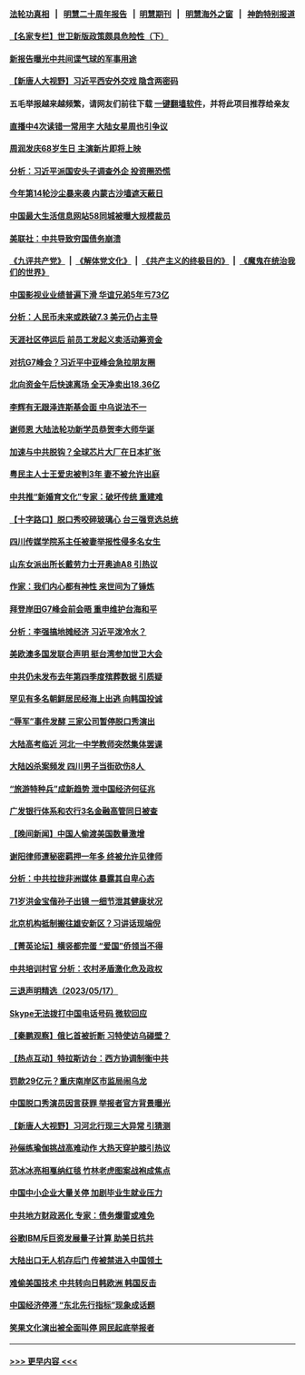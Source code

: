 #### [法轮功真相](https://github.com/gfw-breaker/truth/blob/master/README.md?t=0) &nbsp;&nbsp;|&nbsp;&nbsp; [明慧二十周年报告](https://github.com/gfw-breaker/mh-reports/blob/master/README.md?t=0) &nbsp;&nbsp;|&nbsp;&nbsp;[明慧期刊](https://github.com/gfw-breaker/mh-qikan) &nbsp;&nbsp;|&nbsp;&nbsp; [明慧海外之窗](https://github.com/gfw-breaker/mh-news/blob/master/README.md?t=0) &nbsp;&nbsp;|&nbsp;&nbsp; [神韵特别报道](https://github.com/gfw-breaker/mh-news/blob/master/shenyun.md?t=0)
#### [【名家专栏】世卫新版政策颇具危险性（下）](../pages/nsc413/n13996714.md?t=05190943) 
#### [新报告曝光中共间谍气球的军事用途](../pages/nsc413/n13999698.md?t=05190943) 
#### [【新唐人大视野】习近平西安外交戏 隐含两密码](../pages/nsc413/n13999899.md?t=05190943) 
#### 五毛举报越来越频繁，请网友们前往下载 [一键翻墙软件](https://github.com/gfw-breaker/ssr-accounts)，并将此项目推荐给亲友
#### [直播中4次读错一常用字 大陆女星周也引争议](../pages/nsc413/n13999910.md?t=05190943) 
#### [周润发庆68岁生日 主演新片即将上映](../pages/nsc413/n13999809.md?t=05190943) 
#### [分析：习近平派国安头子调查外企 投资圈恐慌](../pages/nsc413/n13999827.md?t=05190943) 
#### [今年第14轮沙尘暴来袭 内蒙古沙墙遮天蔽日](../pages/nsc413/n13999855.md?t=05190943) 
#### [中国最大生活信息网站58同城被曝大规模裁员](../pages/nsc413/n13999911.md?t=05190943) 
#### [美联社：中共导致穷国债务崩溃](../pages/nsc413/n13999828.md?t=05190943) 
#### [《九评共产党》](https://github.com/begood0513/9ping.md/blob/master/README.md) &nbsp;|&nbsp; [《解体党文化》](../../../../jtdwh.md/blob/master/README.md)  &nbsp;|&nbsp; [《共产主义的终极目的》](../../../../gczydzjmd.md/blob/master/README.md) &nbsp;|&nbsp; [《魔鬼在统治我们的世界》](../../../../mgztzwmdsj.md/blob/master/README.md) 
#### [中国影视业业绩普遍下滑 华谊兄弟5年亏73亿](../pages/nsc413/n13999887.md?t=05190943) 
#### [分析：人民币未来或跌破7.3 美元仍占主导](../pages/nsc413/n13999825.md?t=05190943) 
#### [天涯社区停运后 前员工发起义卖活动筹资金](../pages/nsc413/n13999800.md?t=05190943) 
#### [对抗G7峰会？习近平中亚峰会急拉朋友圈](../pages/nsc413/n13998969.md?t=05190943) 
#### [北向资金午后快速离场 全天净卖出18.36亿](../pages/nsc413/n13999519.md?t=05190943) 
#### [李辉有无跟泽连斯基会面 中乌说法不一](../pages/nsc413/n13999810.md?t=05190943) 
#### [谢师恩 大陆法轮功新学员恭贺李大师华诞](../pages/nsc413/n13999582.md?t=05190943) 
#### [加速与中共脱钩？全球芯片大厂在日本扩张](../pages/nsc413/n13999797.md?t=05190943) 
#### [粤民主人士王爱忠被判3年 妻不被允许出庭](../pages/nsc413/n13999773.md?t=05190943) 
#### [中共推“新婚育文化”专家：破坏传统 重建难](../pages/nsc413/n13999328.md?t=05190943) 
#### [【十字路口】脱口秀咬碎玻璃心 台三强竞选总统](../pages/nsc413/n13999626.md?t=05190943) 
#### [四川传媒学院系主任被妻举报性侵多名女生](../pages/nsc413/n13999770.md?t=05190943) 
#### [山东女派出所长戴劳力士开奥迪A8 引热议](../pages/nsc413/n13999520.md?t=05190943) 
#### [作家：我们内心都有神性 来世间为了锤炼](../pages/nsc413/n13999682.md?t=05190943) 
#### [拜登岸田G7峰会前会晤 重申维护台海和平](../pages/nsc413/n13999686.md?t=05190943) 
#### [分析：李强搞地摊经济 习近平泼冷水？](../pages/nsc413/n13999277.md?t=05190943) 
#### [美欧澳多国发联合声明 挺台湾参加世卫大会](../pages/nsc413/n13999605.md?t=05190943) 
#### [中共仍未发布去年第四季度殡葬数据 引质疑](../pages/nsc413/n13999583.md?t=05190943) 
#### [罕见有多名朝鲜居民经海上出逃 向韩国投诚](../pages/nsc413/n13999668.md?t=05190943) 
#### [“辱军”事件发酵 三家公司暂停脱口秀演出](../pages/nsc413/n13999593.md?t=05190943) 
#### [大陆高考临近 河北一中学教师突然集体罢课](../pages/nsc413/n13999584.md?t=05190943) 
#### [大陆凶杀案频发 四川男子当街砍伤8人 ](../pages/nsc413/n13999528.md?t=05190943) 
#### [“旅游特种兵”成新趋势 泄中国经济何征兆](../pages/nsc413/n13999308.md?t=05190943) 
#### [广发银行体系和农行3名金融高管同日被查](../pages/nsc413/n13999506.md?t=05190943) 
#### [【晚间新闻】中国人偷渡美国数量激增](../pages/nsc413/n13999511.md?t=05190943) 
#### [谢阳律师遭秘密羁押一年多 终被允许见律师](../pages/nsc413/n13999419.md?t=05190943) 
#### [分析：中共拉拢非洲媒体 暴露其自卑心态](../pages/nsc413/n13999339.md?t=05190943) 
#### [71岁洪金宝偕孙子出镜 一细节泄其健康状况](../pages/nsc413/n13999223.md?t=05190943) 
#### [北京机构抵制搬往雄安新区？习讲话现端倪](../pages/nsc413/n13999284.md?t=05190943) 
#### [【菁英论坛】横竖都完蛋 “爱国”侨领当不得](../pages/nsc413/n13999230.md?t=05190943) 
#### [中共培训村官 分析：农村矛盾激化危及政权](../pages/nsc413/n13999293.md?t=05190943) 
#### [三退声明精选（2023/05/17）](../pages/nsc413/n13999312.md?t=05190943) 
#### [Skype无法拨打中国电话号码 微软回应](../pages/nsc413/n13999239.md?t=05190943) 
#### [【秦鹏观察】俄匕首被折断 习特使访乌碰壁？](../pages/nsc413/n13999215.md?t=05190943) 
#### [【热点互动】特拉斯访台：西方协调制衡中共](../pages/nsc413/n13999124.md?t=05190943) 
#### [罚款29亿元？重庆南岸区市监局闹乌龙](../pages/nsc413/n13999172.md?t=05190943) 
#### [中国脱口秀演员因言获罪 举报者官方背景曝光](../pages/nsc413/n13999157.md?t=05190943) 
#### [【新唐人大视野】习河北行现三大异常 引猜测](../pages/nsc413/n13999042.md?t=05190943) 
#### [孙俪练瑜伽挑战高难动作 大热天穿护膝引热议](../pages/nsc413/n13999073.md?t=05190943) 
#### [范冰冰亮相戛纳红毯 竹林老虎图案战袍成焦点](../pages/nsc413/n13999136.md?t=05190943) 
#### [中国中小企业大量关停 加剧毕业生就业压力](../pages/nsc413/n13999160.md?t=05190943) 
#### [中共地方财政恶化 专家：债务爆雷或难免](../pages/nsc413/n13999142.md?t=05190943) 
#### [谷歌IBM斥巨资发展量子计算 助美日抗共](../pages/nsc413/n13999101.md?t=05190943) 
#### [大陆出口无人机存后门 传被禁进入中国领土](../pages/nsc413/n13999109.md?t=05190943) 
#### [难偷美国技术 中共转向日韩欧洲 韩国反击](../pages/nsc413/n13999113.md?t=05190943) 
#### [中国经济停滞 “东北先行指标”现象成话题](../pages/nsc413/n13999085.md?t=05190943) 
#### [笑果文化演出被全面叫停 网民起底举报者](../pages/nsc413/n13999007.md?t=05190943) 

----
#### [ >>> 更早内容 <<< ](../indexes/nsc413-earlier.md)

